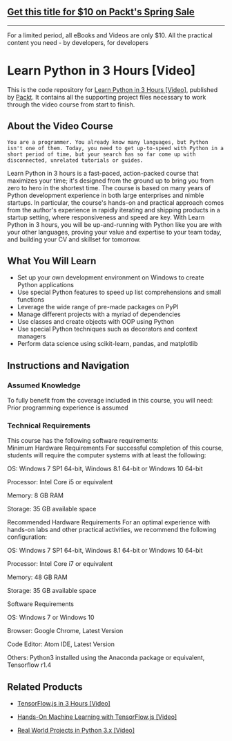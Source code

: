 ## [Get this title for $10 on Packt's Spring Sale](https://www.packt.com/V09922?utm_source=github&utm_medium=packt-github-repo&utm_campaign=spring_10_dollar_2022)
-----
For a limited period, all eBooks and Videos are only $10. All the practical content you need \- by developers, for developers

# Learn Python in 3 Hours [Video]
This is the code repository for [Learn Python in 3 Hours [Video]](https://www.packtpub.com/application-development/learn-python-3-hours-video?utm_source=github&utm_medium=repository&utm_campaign=9781788995931), published by [Packt](https://www.packtpub.com/?utm_source=github). It contains all the supporting project files necessary to work through the video course from start to finish.
## About the Video Course
	You are a programmer. You already know many languages, but Python isn't one of them. Today, you need to get up-to-speed with Python in a short period of time, but your search has so far come up with disconnected, unrelated tutorials or guides.
Learn Python in 3 hours is a fast-paced, action-packed course that maximizes your time; it's designed from the ground up to bring you from zero to hero in the shortest time. The course is based on many years of Python development experience in both large enterprises and nimble startups. In particular, the course's hands-on and practical approach comes from the author's experience in rapidly iterating and shipping products in a startup setting, where responsiveness and speed are key. 
With Learn Python in 3 hours, you will be up-and-running with Python like you are with your other languages, proving your value and expertise to your team today, and building your CV and skillset for tomorrow.

<H2>What You Will Learn</H2>
<DIV class=book-info-will-learn-text>
<UL>
<LI>Set up your own development environment on Windows to create Python applications 
<LI>Use special Python features to speed up list comprehensions and small functions 
<LI>Leverage the wide range of pre-made packages on PyPI 
<LI>Manage different projects with a myriad of dependencies 
<LI>Use classes and create objects with OOP using Python 
<LI>Use special Python techniques such as decorators and context managers 
<LI>Perform data science using scikit-learn, pandas, and matplotlib </LI></UL></DIV>

## Instructions and Navigation
### Assumed Knowledge
To fully benefit from the coverage included in this course, you will need:<br/>
Prior programming experience is assumed
### Technical Requirements
This course has the following software requirements:<br/>
Minimum Hardware Requirements
For successful completion of this course, students will require the computer systems with at least the following:


OS: Windows 7 SP1 64-bit, Windows 8.1 64-bit or Windows 10 64-bit



Processor: Intel Core i5 or equivalent



Memory: 8 GB RAM



Storage: 35 GB available space




Recommended Hardware Requirements
For an optimal experience with hands-on labs and other practical activities, we recommend the following configuration:


OS: Windows 7 SP1 64-bit, Windows 8.1 64-bit or Windows 10 64-bit



Processor: Intel Core i7 or equivalent



Memory: 48 GB RAM



Storage: 35 GB available space


Software Requirements

OS: Windows 7 or Windows 10



Browser: Google Chrome, Latest Version



Code Editor: Atom IDE, Latest Version



Others: Python3 installed using the Anaconda package or equivalent, Tensorflow r1.4 

## Related Products
* [TensorFlow.js in 3 Hours [Video]](https://www.packtpub.com/big-data-and-business-intelligence/tensorflowjs-3-hours-video?utm_source=github&utm_medium=repository&utm_campaign=9781838824587)

* [Hands-On Machine Learning with TensorFlow.js [Video]](https://www.packtpub.com/application-development/hands-machine-learning-tensorflowjs-video?utm_source=github&utm_medium=repository&utm_campaign=9781789613155)

* [Real World Projects in Python 3.x [Video]](https://www.packtpub.com/application-development/real-world-projects-python-3x-video?utm_source=github&utm_medium=repository&utm_campaign=9781789953374)

